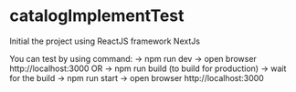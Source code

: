 # catalogImplementTest
Initial the project using ReactJS framework NextJs

You can test by using command:
  -> npm run dev
  -> open browser http://localhost:3000
  OR
  -> npm run build (to build for production)
  -> wait for the build
  -> npm run start
  -> open browser http://localhost:3000

